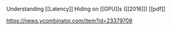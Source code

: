 Understanding [[Latency]] Hiding on [[GPU]]s ([[2016]]) [[pdf]]

https://news.ycombinator.com/item?id=23379709